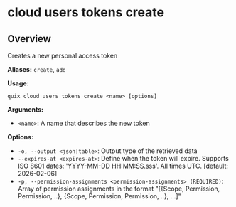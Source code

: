 # cloud users tokens create

## Overview

Creates a new personal access token

**Aliases:** `create`, `add`

**Usage:**

```
quix cloud users tokens create <name> [options]
```

**Arguments:**

- `<name>`: A name that describes the new token

**Options:**

- `-o, --output <json|table>`: Output type of the retrieved data
- `--expires-at <expires-at>`: Define when the token will expire. Supports ISO 8601 dates: 'YYYY-MM-DD HH:MM:SS.sss'. All times UTC. [default: 2026-02-06]
- `-p, --permission-assignments <permission-assignments> (REQUIRED)`: Array of permission assignments in the format "[{Scope, Permission, Permission, ..}, {Scope, Permission, Permission, ..}, ...]"

